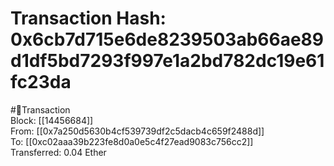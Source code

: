 
Transaction Hash: 0x6cb7d715e6de8239503ab66ae89d1df5bd7293f997e1a2bd782dc19e61fc23da
====================================================================================
  
#💸Transaction  
Block: [[14456684]]  
From: [[0x7a250d5630b4cf539739df2c5dacb4c659f2488d]]  
To: [[0xc02aaa39b223fe8d0a0e5c4f27ead9083c756cc2]]  
Transferred: 0.04 Ether